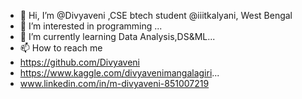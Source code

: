 - 👋 Hi, I’m @Divyaveni ,CSE btech student @iiitkalyani, West Bengal
- 👀 I’m interested in programming ...
- 🌱 I’m currently learning Data Analysis,DS&ML...
- 📫 How to reach me
-  https://github.com/Divyaveni 
-  https://www.kaggle.com/divyavenimangalagiri...
-  www.linkedin.com/in/m-divyaveni-851007219

<!---
Divyaveni/Divyaveni is a ✨ special ✨ repository because its `README.md` (this file) appears on your GitHub profile.
You can click the Preview link to take a look at your changes.
--->

